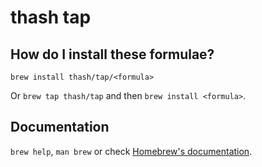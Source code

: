 # thash tap

## How do I install these formulae?

```
brew install thash/tap/<formula>
```

Or `brew tap thash/tap` and then `brew install <formula>`.


## Documentation

`brew help`, `man brew` or check [Homebrew's documentation](https://docs.brew.sh).
